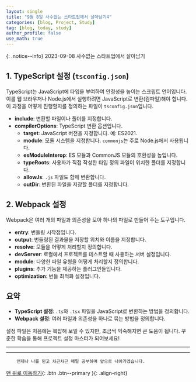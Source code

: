 ```yaml
---
layout: single
title: "9월 8일 사수없는 스타트업에서 살아남기4"
categories: [blog, Project, Study]
tag: [blog, today, study]
author_profile: false
use_math: true
---
```

{: .notice--info}
2023-09-08 사수없는 스타트업에서 살아남기

## 1. TypeScript 설정 (`tsconfig.json`)

TypeScript는 JavaScript에 타입을 부여하여 안정성을 높이는 스크립트 언어입니다. 이를 웹 브라우저나 Node.js에서 실행하려면 JavaScript로 변환(컴파일)해야 합니다. 이 과정을 어떻게 진행할지를 정의하는 파일이 `tsconfig.json`입니다.

- **include**: 변환할 파일이나 폴더를 지정합니다.
- **compilerOptions**: TypeScript 변환 옵션입니다.
  - **target**: JavaScript 버전을 지정합니다. 예: ES2021.
  - **module**: 모듈 시스템을 지정합니다. `commonjs`는 주로 Node.js에서 사용됩니다.
  - **esModuleInterop**: ES 모듈과 CommonJS 모듈의 호환성을 높입니다.
  - **typeRoots**: 사용자가 직접 작성한 타입 정의 파일이 위치한 폴더를 지정합니다.
  - **allowJs**: `.js` 파일도 함께 변환합니다.
  - **outDir**: 변환된 파일을 저장할 폴더를 지정합니다.

## 2. Webpack 설정

Webpack은 여러 개의 파일과 의존성을 모아 하나의 파일로 만들어 주는 도구입니다.

- **entry**: 번들링 시작점입니다.
- **output**: 번들링된 결과물을 저장할 위치와 이름을 지정합니다.
- **resolve**: 모듈을 어떻게 처리할지 정의합니다.
- **devServer**: 로컬에서 프로젝트를 테스트할 때 사용하는 서버 설정입니다.
- **module**: 다양한 파일 유형을 어떻게 처리할지 정의합니다.
- **plugins**: 추가 기능을 제공하는 플러그인들입니다.
- **optimization**: 번들 최적화 설정입니다.

## 요약

- **TypeScript 설정**: `.ts`와 `.tsx` 파일을 JavaScript로 변환하는 방법을 정의합니다.
- **Webpack 설정**: 여러 파일과 의존성을 하나로 묶는 방법을 정의합니다.

설정 파일은 처음에는 복잡해 보일 수 있지만, 조금씩 익숙해지면 큰 도움이 됩니다. 꾸준한 학습을 통해 프로젝트 설정 마스터가 되어보세요!

---

<!-- {% include disqus.html %} -->

***
        언제나 나를 믿고 차근차근 매일 공부하며 앞으로 나아가겠습니다.

[맨 위로 이동하기](#){: .btn .btn--primary }{: .align-right}
